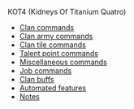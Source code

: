 <!-- Side bar config-->
KOT4 (Kidneys Of Titanium Quatro)
- [Clan commands](README.md)
- [Clan army commands](clan_army.md)
- [Clan tile commands](clan_tile.md)
- [Talent point commands](talent_points.md)
- [Miscellaneous commands](misc.md)
- [Job commands](job.md)
- [Clan buffs](buffs.md)
- [Automated features](automated.md)
- [Notes](notes.md)